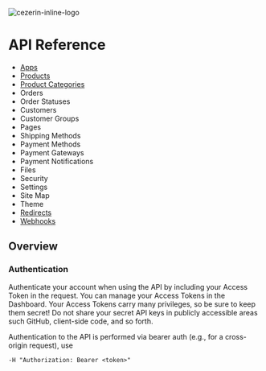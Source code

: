 ![cezerin-inline-logo](https://user-images.githubusercontent.com/1026183/44085943-dcbae16a-9f6f-11e8-98d3-0fca06fb98a7.png)

# API Reference

* [Apps](./apps.md)
* [Products](./products.md)
* [Product Categories](./product-categories.md)
* Orders
* Order Statuses
* Customers
* Customer Groups
* Pages
* Shipping Methods
* Payment Methods
* Payment Gateways
* Payment Notifications
* Files
* Security
* Settings
* Site Map
* Theme
* [Redirects](./redirects.md)
* [Webhooks](./webhooks.md)

## Overview

### Authentication
Authenticate your account when using the API by including your Access Token in the request. You can manage your Access Tokens in the Dashboard. Your Access Tokens carry many privileges, so be sure to keep them secret! Do not share your secret API keys in publicly accessible areas such GitHub, client-side code, and so forth.

Authentication to the API is performed via bearer auth (e.g., for a cross-origin request), use

```
-H "Authorization: Bearer <token>"
```
